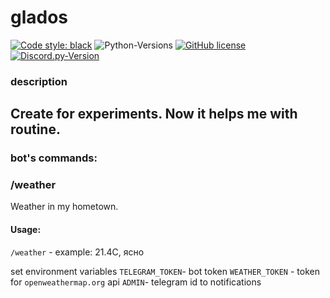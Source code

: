 # glados

[![Code style: black](https://img.shields.io/badge/code%20style-black-000000.svg)](https://github.com/psf/black)
![Python-Versions](https://img.shields.io/badge/python-3.13-blue)
[![GitHub license](https://img.shields.io/badge/license-MIT-blue.svg)](https://raw.githubusercontent.com/rvalien/orbbot/master/LICENSE)
[![Discord.py-Version](https://img.shields.io/badge/aiogram-3.22-blue)](https://pypi.org/project/discord.py/)

### description

Create for experiments. Now it helps me with routine.
---

### bot's commands:


### /weather
Weather in my hometown.
#### Usage:

`/weather` - example:  21.4C, ясно


set environment variables
`TELEGRAM_TOKEN`- bot token
`WEATHER_TOKEN` - token for `openweathermap.org` api
`ADMIN`- telegram id to notifications
